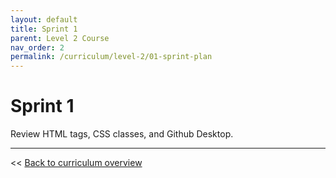 ```yaml
---
layout: default
title: Sprint 1
parent: Level 2 Course
nav_order: 2
permalink: /curriculum/level-2/01-sprint-plan
---
```


# Sprint 1
Review HTML tags, CSS classes, and Github Desktop.

---
<< [Back to curriculum overview](../level-2)